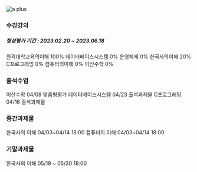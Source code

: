 ![a plus](https://user-images.githubusercontent.com/87438680/223911455-1d1a4b04-be53-490e-b9f7-89afab70d7a9.jpeg)

###  수강강의
##### 형성평가 기간 : 2023.02.20 ~ 2023.06.18
원격대학교육의이해 100%
데이터베이스시스템 0%
운영체제 0%
한국사의이해 20%
C프로그래밍 0%
컴퓨터의이해 0%
이산수학 0%

### 출석수업
이산수학 04/09 맞춤형평가
데이터베이스시스템 04/23 출석과제물
C프로그래밍 04/16 출석과제물

### 중간과제물
한국사의 이해 04/03~04/14 18:00 
컴퓨터의 이해 04/03~04/14 18:00

### 기말과제물
한국사의 이해 05/19 ~ 05/30 18:00
